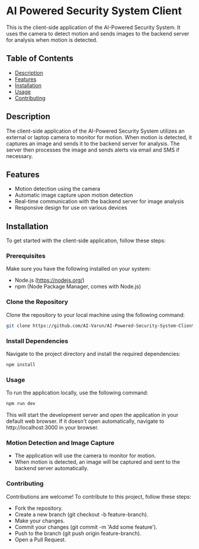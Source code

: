 # AI Powered Security System Client

This is the client-side application of the AI-Powered Security System. It uses the camera to detect motion and sends images to the backend server for analysis when motion is detected.

## Table of Contents

- [Description](#description)
- [Features](#features)
- [Installation](#installation)
- [Usage](#usage)
- [Contributing](#contributing)

## Description

The client-side application of the AI-Powered Security System utilizes an external or laptop camera to monitor for motion. When motion is detected, it captures an image and sends it to the backend server for analysis. The server then processes the image and sends alerts via email and SMS if necessary.

## Features

- Motion detection using the camera
- Automatic image capture upon motion detection
- Real-time communication with the backend server for image analysis
- Responsive design for use on various devices

## Installation

To get started with the client-side application, follow these steps:

### Prerequisites

Make sure you have the following installed on your system:

- Node.js (https://nodejs.org/)
- npm (Node Package Manager, comes with Node.js)

### Clone the Repository

Clone the repository to your local machine using the following command:

```bash
git clone https://github.com/AI-Varun/AI-Powered-Security-System-Client.git
```

### Install Dependencies
Navigate to the project directory and install the required dependencies:

```bash
npm install
```
### Usage
To run the application locally, use the following command:
```bash
npm run dev 
```

This will start the development server and open the application in your default web browser. If it doesn't open automatically, navigate to http://localhost:3000 in your browser.

### Motion Detection and Image Capture
* The application will use the camera to monitor for motion.
* When motion is detected, an image will be captured and sent to the backend server automatically.

### Contributing
Contributions are welcome! To contribute to this project, follow these steps:

* Fork the repository.
* Create a new branch (git checkout -b feature-branch).
* Make your changes.
* Commit your changes (git commit -m 'Add some feature').
* Push to the branch (git push origin feature-branch).
* Open a Pull Request.
